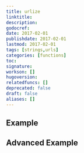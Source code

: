 ```yaml
---
title: urlize
linktitle:
description:
godocref:
date: 2017-02-01
publishdate: 2017-02-01
lastmod: 2017-02-01
tags: [strings,urls]
categories: [functions]
toc:
signature:
workson: []
hugoversion:
relatedfuncs: []
deprecated: false
draft: false
aliases: []
---
```


## Example

## Advanced Example

